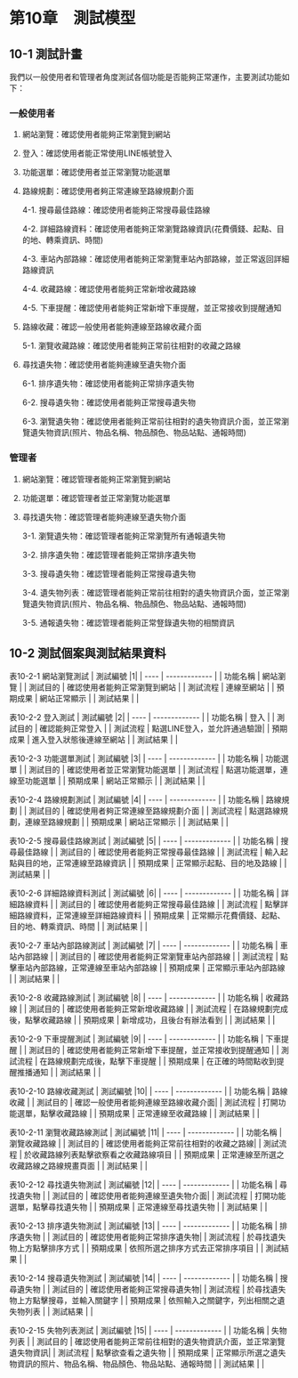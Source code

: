 # 第10章　測試模型
## 10-1 測試計畫
我們以一般使用者和管理者角度測試各個功能是否能夠正常運作，主要測試功能如下：


### 一般使用者
1. 網站瀏覽：確認使用者能夠正常瀏覽到網站
2. 登入：確認使用者能正常使用LINE帳號登入
3. 功能選單：確認使用者並正常瀏覽功能選單
4. 路線規劃：確認使用者夠正常連線至路線規劃介面
   
   4-1. 搜尋最佳路線：確認使用者能夠正常搜尋最佳路線
    
    4-2. 詳細路線資料：確認使用者能夠正常瀏覽路線資訊(花費價錢、起點、目的地、轉乘資訊、時間)
    
    4-3. 車站內部路線：確認使用者能夠正常瀏覽車站內部路線，並正常返回詳細路線資訊
    
    4-4. 收藏路線：確認使用者能夠正常新增收藏路線
    
    4-5. 下車提醒：確認使用者能夠正常新增下車提醒，並正常接收到提醒通知
    
5. 路線收藏：確認一般使用者能夠連線至路線收藏介面
    
    5-1. 瀏覽收藏路線：確認使用者能夠正常前往相對的收藏之路線
    
6. 尋找遺失物：確認使用者能夠連線至遺失物介面
    
    6-1. 排序遺失物：確認使用者能夠正常排序遺失物
    
    6-2. 搜尋遺失物：確認使用者能夠正常搜尋遺失物
    
    6-3. 瀏覽遺失物：確認使用者能夠正常前往相對的遺失物資訊介面，並正常瀏覽遺失物資訊(照片、物品名稱、物品顏色、物品站點、通報時間)

### 管理者
1. 網站瀏覽：確認管理者能夠正常瀏覽到網站
2. 功能選單：確認管理者並正常瀏覽功能選單
3. 尋找遺失物：確認管理者能夠連線至遺失物介面

    3-1. 瀏覽遺失物：確認管理者能夠正常瀏覽所有通報遺失物
    
    3-2. 排序遺失物：確認管理者能夠正常排序遺失物
    
    3-3. 搜尋遺失物：確認管理者能夠正常搜尋遺失物
    
    3-4. 遺失物列表：確認管理者能夠正常前往相對的遺失物資訊介面，並正常瀏覽遺失物資訊(照片、物品名稱、物品顏色、物品站點、通報時間)
    
    3-5. 通報遺失物：確認管理者能夠正常豋錄遺失物的相關資訊

## 10-2 測試個案與測試結果資料
表10-2-1 網站瀏覽測試
| 測試編號 |1|
| ---- | ------------- |
| 功能名稱 | 網站瀏覽          |
| 測試目的 | 確認使用者能夠正常瀏覽到網站 |
| 測試流程 | 連線至網站         |
| 預期成果 | 網站正常顯示        |
| 測試結果 |             |

表10-2-2 登入測試
| 測試編號 |2|
| ---- | ------------- |
| 功能名稱 | 登入          |
| 測試目的 | 確認能夠正常登入 |
| 測試流程 | 點選LINE登入，並允許通過驗證|
| 預期成果 | 進入登入狀態後連線至網站    |
| 測試結果 |             |

表10-2-3 功能選單測試
| 測試編號 |3|
| ---- | ------------- |
| 功能名稱 | 功能選單          |
| 測試目的 | 確認使用者並正常瀏覽功能選單 |
| 測試流程 | 點選功能選單，連線至功能選單        |
| 預期成果 | 網站正常顯示        |
| 測試結果 |             |

表10-2-4 路線規劃測試
| 測試編號 |4|
| ---- | ------------- |
| 功能名稱 | 路線規劃          |
| 測試目的 | 確認使用者夠正常連線至路線規劃介面 |
| 測試流程 | 點選路線規劃，連線至路線規劃      |
| 預期成果 | 網站正常顯示        |
| 測試結果 |             |

表10-2-5 搜尋最佳路線測試
| 測試編號 |5|
| ---- | ------------- |
| 功能名稱 | 搜尋最佳路線          |
| 測試目的 | 確認使用者能夠正常搜尋最佳路線 |
| 測試流程 | 輸入起點與目的地，正常連線至路線資訊      |
| 預期成果 | 正常顯示起點、目的地及路線  |
| 測試結果 |             |

表10-2-6 詳細路線資料測試
| 測試編號 |6|
| ---- | ------------- |
| 功能名稱 | 詳細路線資料          |
| 測試目的 | 確認使用者能夠正常搜尋最佳路線 |
| 測試流程 | 點擊詳細路線資料，正常連線至詳細路線資料      |
| 預期成果 | 正常顯示花費價錢、起點、目的地、轉乘資訊、時間  |
| 測試結果 |             |

表10-2-7 車站內部路線測試
| 測試編號 |7|
| ---- | ------------- |
| 功能名稱 | 車站內部路線          |
| 測試目的 | 確認使用者能夠正常瀏覽車站內部路線 |
| 測試流程 | 點擊車站內部路線，正常連線至車站內部路線      |
| 預期成果 | 正常顯示車站內部路線  |
| 測試結果 |             |

表10-2-8 收藏路線測試
| 測試編號 |8|
| ---- | ------------- |
| 功能名稱 | 收藏路線          |
| 測試目的 | 確認使用者能夠正常新增收藏路線 |
| 測試流程 | 在路線規劃完成後，點擊收藏路線      |
| 預期成果 | 新增成功，且後台有辦法看到  |
| 測試結果 |             |

表10-2-9 下車提醒測試
| 測試編號 |9|
| ---- | ------------- |
| 功能名稱 | 下車提醒          |
| 測試目的 | 確認使用者能夠正常新增下車提醒，並正常接收到提醒通知 |
| 測試流程 | 在路線規劃完成後，點擊下車提醒      |
| 預期成果 | 在正確的時間點收到提醒推播通知  |
| 測試結果 |             |

表10-2-10 路線收藏測試
| 測試編號 |10|
| ---- | ------------- |
| 功能名稱 | 路線收藏          |
| 測試目的 | 確認一般使用者能夠連線至路線收藏介面|
| 測試流程 | 打開功能選單，點擊收藏路線      |
| 預期成果 | 正常連線至收藏路線  |
| 測試結果 |             |

表10-2-11 瀏覽收藏路線測試
| 測試編號 |11|
| ---- | ------------- |
| 功能名稱 | 瀏覽收藏路線          |
| 測試目的 | 確認使用者能夠正常前往相對的收藏之路線|
| 測試流程 | 於收藏路線列表點擊欲察看之收藏路線項目     |
| 預期成果 | 正常連線至所選之收藏路線之路線規畫頁面  |
| 測試結果 |             |

表10-2-12 尋找遺失物測試
| 測試編號 |12|
| ---- | ------------- |
| 功能名稱 | 尋找遺失物          |
| 測試目的 | 確認使用者能夠連線至遺失物介面|
| 測試流程 | 打開功能選單，點擊尋找遺失物      |
| 預期成果 | 正常連線至尋找遺失物  |
| 測試結果 |             |

表10-2-13 排序遺失物測試
| 測試編號 |13|
| ---- | ------------- |
| 功能名稱 | 排序遺失物          |
| 測試目的 | 確認使用者能夠正常排序遺失物|
| 測試流程 | 於尋找遺失物上方點擊排序方式   |
| 預期成果 | 依照所選之排序方式去正常排序項目  |
| 測試結果 |             |

表10-2-14 搜尋遺失物測試
| 測試編號 |14|
| ---- | ------------- |
| 功能名稱 | 搜尋遺失物          |
| 測試目的 | 確認使用者能夠正常搜尋遺失物|
| 測試流程 | 於尋找遺失物上方點擊搜尋，並輸入關鍵字   |
| 預期成果 | 依照輸入之關鍵字，列出相關之遺失物列表  |
| 測試結果 |             |

表10-2-15 失物列表測試
| 測試編號 |15|
| ---- | ------------- |
| 功能名稱 | 失物列表          |
| 測試目的 | 確認使用者能夠正常前往相對的遺失物資訊介面，並正常瀏覽遺失物資訊|
| 測試流程 | 點擊欲查看之遺失物   |
| 預期成果 | 正常顯示所選之遺失物資訊的照片、物品名稱、物品顏色、物品站點、通報時間  |
| 測試結果 |             |
